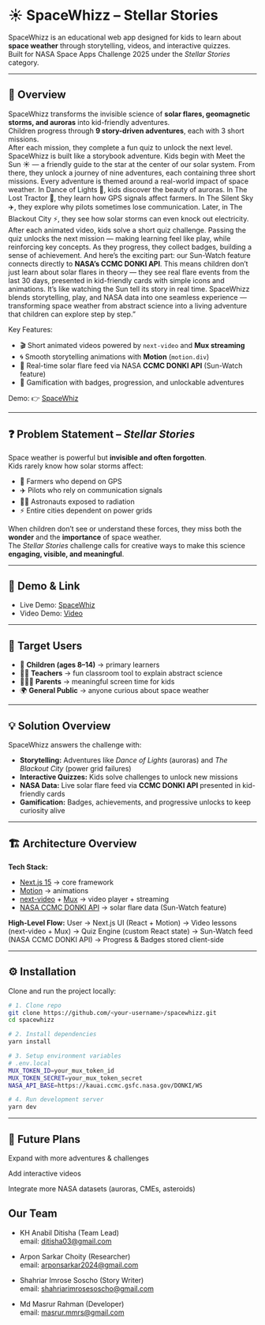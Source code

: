 # ☀️ SpaceWhizz – Stellar Stories

SpaceWhizz is an educational web app designed for kids to learn about **space weather** through storytelling, videos, and interactive quizzes.  
Built for NASA Space Apps Challenge 2025 under the *Stellar Stories* category.

---

## 📖 Overview

SpaceWhizz transforms the invisible science of **solar flares, geomagnetic storms, and auroras** into kid-friendly adventures.  
Children progress through **9 story-driven adventures**, each with 3 short missions.  
After each mission, they complete a fun quiz to unlock the next level.  
SpaceWhizz is built like a storybook adventure. Kids begin with Meet the Sun ☀️ — a friendly guide to the star at the center of our solar system. From there, they unlock a journey of nine adventures, each containing three short missions.
Every adventure is themed around a real-world impact of space weather. In Dance of Lights 🌌, kids discover the beauty of auroras. In The Lost Tractor 🚜, they learn how GPS signals affect farmers. In The Silent Sky ✈️, they explore why pilots sometimes lose communication. Later, in The Blackout City ⚡️, they see how solar storms can even knock out electricity.
After each animated video, kids solve a short quiz challenge. Passing the quiz unlocks the next mission — making learning feel like play, while reinforcing key concepts. As they progress, they collect badges, building a sense of achievement.
And here’s the exciting part: our Sun-Watch feature connects directly to **NASA’s CCMC DONKI API**. This means children don’t just learn about solar flares in theory — they see real flare events from the last 30 days, presented in kid-friendly cards with simple icons and animations. It’s like watching the Sun tell its story in real time.
SpaceWhizz blends storytelling, play, and NASA data into one seamless experience — transforming space weather from abstract science into a living adventure that children can explore step by step.”

Key Features:

- 🎬 Short animated videos powered by `next-video` and **Mux streaming**  
- 🌀 Smooth storytelling animations with **Motion** (`motion.div`)  
- 📡 Real-time solar flare feed via NASA **CCMC DONKI API** (Sun-Watch feature)  
- 🏅 Gamification with badges, progression, and unlockable adventures  

Demo: 👉 [SpaceWhiz](https://space-whiz.vercel.app)

---

## ❓ Problem Statement – *Stellar Stories*

Space weather is powerful but **invisible and often forgotten**.  
Kids rarely know how solar storms affect:

- 🚜 Farmers who depend on GPS  
- ✈️ Pilots who rely on communication signals  
- 🧑‍🚀 Astronauts exposed to radiation  
- ⚡ Entire cities dependent on power grids  

When children don’t see or understand these forces, they miss both the **wonder** and the **importance** of space weather.  
The *Stellar Stories* challenge calls for creative ways to make this science **engaging, visible, and meaningful**.

---

## 🎥 Demo & Link

- Live Demo: [SpaceWhiz](https://space-whiz.vercel.app)  
- Video Demo: [Video](https://www.youtube.com/watch?v=7WWSCfQajis)

---

## 🎯 Target Users

- 👦 **Children (ages 8–14)** → primary learners  
- 👩‍🏫 **Teachers** → fun classroom tool to explain abstract science  
- 👨‍👩‍👧 **Parents** → meaningful screen time for kids  
- 🌍 **General Public** → anyone curious about space weather  

---

## 💡 Solution Overview

SpaceWhizz answers the challenge with:

- **Storytelling:** Adventures like *Dance of Lights* (auroras) and *The Blackout City* (power grid failures)  
- **Interactive Quizzes:** Kids solve challenges to unlock new missions  
- **NASA Data:** Live solar flare feed via **CCMC DONKI API** presented in kid-friendly cards  
- **Gamification:** Badges, achievements, and progressive unlocks to keep curiosity alive  

---

## 🏗️ Architecture Overview

**Tech Stack:**

- [Next.js 15](https://nextjs.org/) → core framework  
- [Motion](https://motion.dev/) → animations  
- [next-video](https://github.com/pacocoursey/next-video) + [Mux](https://mux.com/) → video player + streaming  
- [NASA CCMC DONKI API](https://kauai.ccmc.gsfc.nasa.gov/DONKI/) → solar flare data (Sun-Watch feature)  

**High-Level Flow:**
User → Next.js UI (React + Motion)
→ Video lessons (next-video + Mux)
→ Quiz Engine (custom React state)
→ Sun-Watch feed (NASA CCMC DONKI API)
→ Progress & Badges stored client-side

---

## ⚙️ Installation

Clone and run the project locally:

```bash
# 1. Clone repo
git clone https://github.com/<your-username>/spacewhizz.git
cd spacewhizz

# 2. Install dependencies
yarn install

# 3. Setup environment variables
# .env.local
MUX_TOKEN_ID=your_mux_token_id
MUX_TOKEN_SECRET=your_mux_token_secret
NASA_API_BASE=https://kauai.ccmc.gsfc.nasa.gov/DONKI/WS

# 4. Run development server
yarn dev
```

---

## 🚀 Future Plans

Expand with more adventures & challenges

Add interactive videos

Integrate more NASA datasets (auroras, CMEs, asteroids)

## Our Team

- KH Anabil Ditisha (Team Lead)\
  email: <ditisha03@gmail.com>

- Arpon Sarkar Choity (Researcher)\
  email: <arponsarkar2024@gmail.com>

- Shahriar Imrose Soscho (Story Writer)\
  email: <shahriarimrosesoscho@gmail.com>

- Md Masrur Rahman (Developer)\
  email: <masrur.mmrs@gmail.com>
